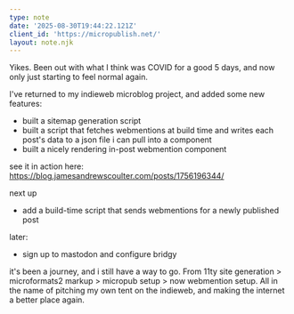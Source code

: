 ```yaml
---
type: note
date: '2025-08-30T19:44:22.121Z'
client_id: 'https://micropublish.net/'
layout: note.njk
---
```

Yikes. Been out with what I think was COVID for a good 5 days, and now only just starting to feel normal again. 

I've returned to my indieweb microblog project, and added some new features:
- built a sitemap generation script
- built a script that fetches webmentions at build time and writes each post's data to a json file i can pull into a component
- built a nicely rendering in-post webmention component

see it in action here: https://blog.jamesandrewscoulter.com/posts/1756196344/

next up
- add a build-time script that sends webmentions for a newly published post

later:
- sign up to mastodon and configure bridgy

it's been a journey, and i still have a way to go. From 11ty site generation > microformats2 markup > micropub setup > now webmention setup. All in the name of pitching my own tent on the indieweb, and making the internet a better place again. 

